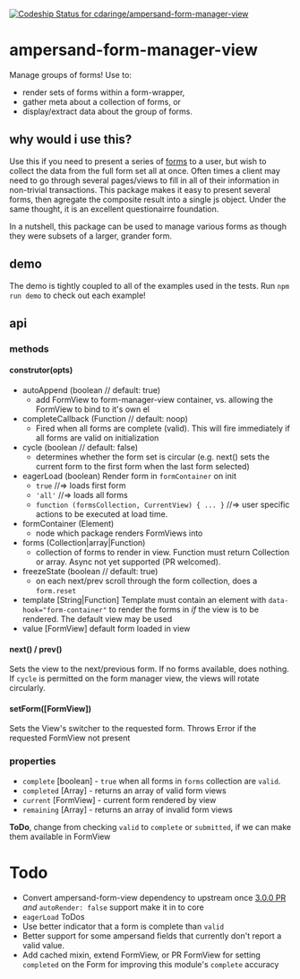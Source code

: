 [ ![Codeship Status for cdaringe/ampersand-form-manager-view](https://codeship.com/projects/dd792fa0-0511-0133-1aec-265ba245c2c5/status?branch=master)](https://codeship.com/projects/89424)

# ampersand-form-manager-view
Manage groups of forms!  Use to:
- render sets of forms within a form-wrapper,
- gather meta about a collection of forms, or
- display/extract data about the group of forms.

## why would i use this?
Use this if you need to present a series of [forms](AmpersandJS/ampersand-form-view) to a user, but wish to collect the data from the full form set all at once.  Often times a client may need to go through several pages/views to fill in all of their information in non-trivial transactions.  This package makes it easy to present several forms, then agregate the composite result into a single js object.  Under the same thought, it is an excellent questionairre foundation.

In a nutshell, this package can be used to manage various forms as though they were subsets of a larger, grander form.

## demo
The demo is tightly coupled to all of the examples used in the tests.  Run `npm run demo` to check out each example!

## api

### methods

#### construtor(opts)
- autoAppend (boolean // default: true)
    - add FormView to form-manager-view container, vs. allowing the FormView to bind to it's own el
- completeCallback (Function // default: noop)
    - Fired when all forms are complete (valid).  This will fire immediately if all forms are valid on initialization
- cycle (boolean // default: false)
    - determines whether the form set is circular (e.g. next() sets the current form to the first form when the last form selected)
- eagerLoad (boolean) Render form in `formContainer` on init
    - `true` //=> loads first form
    - `'all'` //=> loads all forms
    - `function (formsCollection, CurrentView) { ... }` //=> user specific actions to be executed at load time.
- formContainer (Element)
    - node which package renders FormViews into
- forms (Collection|array|Function)
    - collection of forms to render in view.  Function must return Collection or array.  Async not yet supported (PR welcomed).
- freezeState (boolean // default: true)
    - on each next/prev scroll through the form collection, does a `form.reset`
- template [String|Function]
    Template must contain an element with `data-hook="form-container"` to render the forms in *if* the view is to be rendered.  The default view may be used
- value [FormView]
    default form loaded in view

#### next() / prev()
Sets the view to the next/previous form.  If no forms available, does nothing. If `cycle` is permitted on the form manager view, the views will rotate circularly.

#### setForm([FormView])
Sets the View's switcher to the requested form.  Throws Error if the requested FormView not present


### properties

- `complete` [boolean] - `true` when all forms in `forms` collection are `valid`.
- `completed` [Array] - returns an array of valid form views
- `current` [FormView] - current form rendered by view
- `remaining` [Array] - returns an array of invalid form views

**ToDo**, change from checking `valid` to `complete` or `submitted`, if we can make them available in FormView

# Todo

* Convert ampersand-form-view dependency to upstream once [3.0.0 PR](https://github.com/AmpersandJS/ampersand-form-view/pull/35) *and* `autoRender: false` support make it in to core
* `eagerLoad` ToDos
* Use better indicator that a form is complete than `valid`
* Better support for some ampersand fields that currently don't report a valid value.
* Add cached mixin, extend FormView, or PR FormView for setting `completed` on the Form for improving this module's `complete` accuracy
